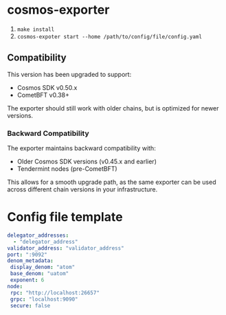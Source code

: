 # cosmos-exporter
1. `make install`
2. `cosmos-expoter start --home /path/to/config/file/config.yaml`

## Compatibility
This version has been upgraded to support:
- Cosmos SDK v0.50.x
- CometBFT v0.38+

The exporter should still work with older chains, but is optimized for newer versions.

### Backward Compatibility
The exporter maintains backward compatibility with:
- Older Cosmos SDK versions (v0.45.x and earlier)
- Tendermint nodes (pre-CometBFT)

This allows for a smooth upgrade path, as the same exporter can be used across different chain versions in your infrastructure.

# Config file template
```yaml
delegator_addresses: 
  - "delegator_address"
validator_address: "validator_address"
port: ":9092"
denom_metadata:
 display_denom: "atom"
 base_denom: "uatom"
 exponent: 6
node:
 rpc: "http://localhost:26657"
 grpc: "localhost:9090"
 secure: false
```